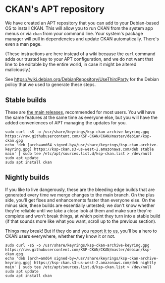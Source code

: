 # CKAN's APT repository

We have created an APT repository that you can add to your Debian-based OS to install CKAN. This will allow you to run CKAN from the system app menus or via `ckan` from your command line. Your system's package manager will pull in dependencies and update CKAN automatically. There's even a man page.

(These instructions are here instead of a wiki because the `curl` command adds our trusted key to your APT configuration, and we do not want that line to be editable by the entire world, in case it might be altered maliciously.)

See https://wiki.debian.org/DebianRepository/UseThirdParty for the Debian policy that we used to generate these steps.

## Stable builds

These are [the main releases](https://github.com/KSP-CKAN/CKAN/releases), recommended for most users. You will have the same features at the same time as everyone else, but you will have the added conveniences of APT managing the updates for you.

```
sudo curl -sS -o /usr/share/keyrings/ksp-ckan-archive-keyring.gpg https://raw.githubusercontent.com/KSP-CKAN/CKAN/master/debian/ksp-ckan.gpg
echo 'deb [arch=amd64 signed-by=/usr/share/keyrings/ksp-ckan-archive-keyring.gpg] https://ksp-ckan.s3-us-west-2.amazonaws.com/deb stable main' | sudo tee /etc/apt/sources.list.d/ksp-ckan.list > /dev/null
sudo apt update
sudo apt install ckan
```

## Nightly builds

If you like to live dangerously, these are the bleeding edge builds that are generated every time we merge changes to the main branch. On the plus side, you'll get fixes and enhancements faster than everyone else. On the minus side, these builds are essentially untested; we don't know whether they're reliable until we take a close look at them and make sure they're complete and won't break things, at which point they turn into a stable build (if that sounds more like what you want, scroll up to the previous section).

Things may break! But if they do and you [report it to us](https://github.com/KSP-CKAN/CKAN/issues/new/choose), you'll be a hero to CKAN users everywhere, whether they know it or not.

```
sudo curl -sS -o /usr/share/keyrings/ksp-ckan-archive-keyring.gpg https://raw.githubusercontent.com/KSP-CKAN/CKAN/master/debian/ksp-ckan.gpg
echo 'deb [arch=amd64 signed-by=/usr/share/keyrings/ksp-ckan-archive-keyring.gpg] https://ksp-ckan.s3-us-west-2.amazonaws.com/deb nightly main' | sudo tee /etc/apt/sources.list.d/ksp-ckan.list > /dev/null
sudo apt update
sudo apt install ckan
```
